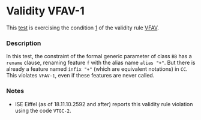 # Validity VFAV-1

This [test](.) is exercising the condition [1](../Readme.md) of the validity rule [VFAV](../../vfav/Readme.md).

### Description

In this test, the constraint of the formal generic parameter of class `BB` has a `rename` clause, renaming feature `f` with the alias name `alias "+"`. But there is already a feature named `infix "+"` (which are equivalent notations) in `CC`. This violates `VFAV-1`, even if these features are never called.

### Notes

* ISE Eiffel (as of 18.11.10.2592 and after) reports this validity rule violation using the code `VTGC-2`.
